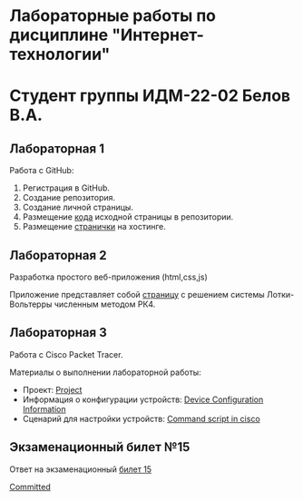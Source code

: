 # Лабораторные работы по дисциплине "Интернет-технологии"
# Студент группы ИДМ-22-02 Белов В.А.

## Лабораторная 1

Работа с GitHub: 
1. Регистрация в GitHub.
2. Создание репозитория.
3. Создание личной страницы.
4. Размещение [кода](https://github.com/Vladosicc/inet-techn) исходной страницы в репозитории.
5. Размещение [странички](https://vladosicc.github.io/inet-techn/) на хостинге.

## Лабораторная 2

Разработка простого веб-приложения (html,css,js)

Приложение представляет собой [страницу](https://vladosicc.github.io/inet-techn/pages/LotkaVolterraSolve.html) с решением системы Лотки-Вольтерры численным методом РК4.

## Лабораторная 3

Работа с Сisco Packet Tracer.

Материалы о выполнении лабораторной работы:
* Проект: [Project](https://github.com/Vladosicc/inet-techn/blob/main/CiscoLab/Proj.pka)
* Информация о конфигурации устройств: [Device Configuration Information](https://github.com/Vladosicc/inet-techn/blob/main/CiscoLab/conf.pdf)
* Сценарий для настройки устройств: [Command script in cisco](https://github.com/Vladosicc/inet-techn/blob/main/CiscoLab/setup.txt)

## Экзаменационный билет №15
Ответ на экзаменационный [билет 15](https://github.com/stankin/inet-2022/wiki/exam15) 

[Committed](https://github.com/stankin/inet-2022/wiki/exam15/_compare/408a6e85845dc7d098f5cc742e84032520126ca3)
